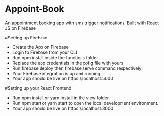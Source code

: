 # Appoint-Book
An appointment booking app with sms trigger notifications. Built with React JS on Firebase


#Setting up Firebase
- Create the App on Firebase
- Login to Firebase from your CLI
- Run npm install inside the functions folder
- Replace the app credentials in the cofig file with yours
- Run firebase deploy then firebase serve command respectively
- Your Firebase integration is up and running.
- Your app should be live on https://localhost:5000

#Setting up your React Frontend
- Run npm install or yarn install in the view folder
- Run npm start or yarn start to open the local development environment.
- Your app should be live on https://localhost:3000
